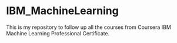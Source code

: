 # IBM_MachineLearning
This is my repository to follow up all the courses from Coursera IBM Machine Learning Professional Certificate.
